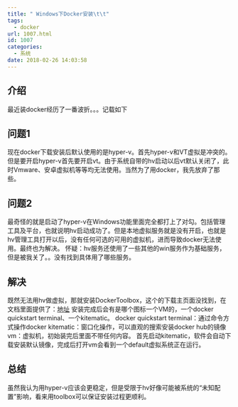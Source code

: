 ```yaml
---
title: " Windows下Docker安装\t\t"
tags:
  - docker
url: 1007.html
id: 1007
categories:
  - 系统
date: 2018-02-26 14:03:58
---
```


介绍
--

最近装docker经历了一番波折。。。记载如下

问题1
---

现在docker下载安装后默认使用的是hyper-v。首先hyper-v和VT虚拟是冲突的。但是要开启hyper-v首先要开启vt。由于系统自带的hv启动以后vt默认关闭了，此时Vmware、安卓虚拟机等等均无法使用。当然为了用docker，我先放弃了那些。

问题2
---

最奇怪的就是启动了hyper-v在Windows功能里面完全都打上了对勾。包括管理工具及平台，也就说明hv启动成功了。但是本地虚拟服务就是没有开启，也就是hv管理工具打开以后，没有任何可选的可用的虚拟机，进而导致docker无法使用。最终也为解决。 怀疑：hv服务还使用了一些其他的win服务作为基础服务，但是被我关了。。没有找到具体用了哪些服务。

解决
--

既然无法用hv做虚拟，那就安装DockerToolbox，这个的下载主页面没找到，在文档里面提供了：[地址](https://docs.docker.com/toolbox/toolbox_install_windows/) 安装完成后会有是哪个图标一个VM的，一个docker quickstart terminal、一个kitematic。 docker quickstart terminal：通过命令方式操作docker kitematic：窗口化操作，可以直观的搜索安装docker hub的镜像 vm：虚拟机，初始装完后里面不带任何内容。 首先启动kitematic，软件会自动下载安装默认镜像，完成后打开vm会看到一个default虚拟系统正在运行。

总结
--

虽然我认为用hyper-v应该会更稳定，但是受限于hv好像可能被系统的“未知配置”影响，看来用toolbox可以保证安装过程更顺利。